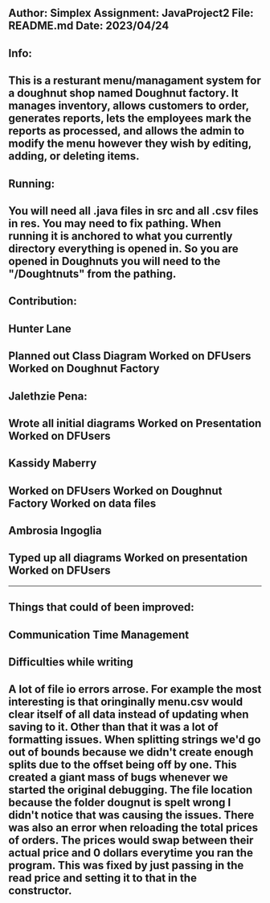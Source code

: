 Author: Simplex
Assignment: JavaProject2
File: README.md
Date: 2023/04/24
-----
Info:
-----
This is a resturant menu/managament system for a doughnut shop named Doughnut factory. It
manages inventory, allows customers to order, generates reports, lets the employees
mark the reports as processed, and allows the admin to modify the menu however they wish
by editing, adding, or deleting items.
-----
Running:
-----
You will need all .java files in src and all .csv files in res. You may need to fix pathing. 
When running it is anchored to what you currently directory everything is opened in. So you are
opened in Doughnuts you will need to the "/Doughtnuts" from the pathing.
-----
Contribution:
-----
Hunter Lane
-
Planned out Class Diagram
Worked on DFUsers 
Worked on Doughnut Factory 
-
Jalethzie Pena:
-
Wrote all initial diagrams
Worked on Presentation
Worked on DFUsers
-
Kassidy Maberry
-
Worked on DFUsers 
Worked on Doughnut Factory 
Worked on data files
-
Ambrosia Ingoglia
-
Typed up all diagrams
Worked on presentation
Worked on DFUsers
-
-----
Things that could of been improved:
----
Communication
Time Management
-----
Difficulties while writing
-----
A lot of file io errors arrose. For example the most interesting is that oringinally
menu.csv would clear itself of all data instead of updating when saving to it. Other than
that it was a lot of formatting issues. When splitting strings we'd go out of bounds because
we didn't create enough splits due to the offset being off by one. This created a giant
mass of bugs whenever we started the original debugging. The file location because 
the folder dougnut is spelt wrong I didn't notice that was causing the issues. There was also
an error when reloading the total prices of orders. The prices would swap between their actual price
and 0 dollars everytime you ran the program. This was fixed by just passing in the read price
and setting it to that in the constructor.
-----